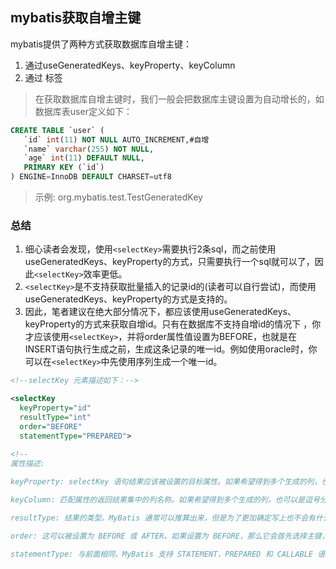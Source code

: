 ## mybatis获取自增主键

mybatis提供了两种方式获取数据库自增主键：

1. 通过useGeneratedKeys、keyProperty、keyColumn 
2. 通过<selectKey> 标签

>在获取数据库自增主键时，我们一般会把数据库主键设置为自动增长的，如数据库表user定义如下：

```sql
CREATE TABLE `user` (
   `id` int(11) NOT NULL AUTO_INCREMENT,#自增
   `name` varchar(255) NOT NULL,
   `age` int(11) DEFAULT NULL,
   PRIMARY KEY (`id`)
) ENGINE=InnoDB DEFAULT CHARSET=utf8
```

>示例: org.mybatis.test.TestGeneratedKey

### 总结

1. 细心读者会发现，使用`<selectKey>`需要执行2条sql，而之前使用useGeneratedKeys、keyProperty的方式，只需要执行一个sql就可以了，因此`<selectKey>`效率更低。
2. `<selectKey>`是不支持获取批量插入的记录id的(读者可以自行尝试)，而使用useGeneratedKeys、keyProperty的方式是支持的。
3. 因此，笔者建议在绝大部分情况下，都应该使用useGeneratedKeys、keyProperty的方式来获取自增id。只有在数据库不支持自增id的情况下 ，你才应该使用`<selectKey>`，并将order属性值设置为BEFORE，也就是在INSERT语句执行生成之前，生成这条记录的唯一id。例如使用oracle时，你可以在`<selectKey>`中先使用序列生成一个唯一id。

```xml
<!--selectKey 元素描述如下：-->

<selectKey
  keyProperty="id"
  resultType="int"
  order="BEFORE"
  statementType="PREPARED">
  
<!--
属性描述:

keyProperty: selectKey 语句结果应该被设置的目标属性。如果希望得到多个生成的列，也可以是逗号分隔的属性名称列表。

keyColumn: 匹配属性的返回结果集中的列名称。如果希望得到多个生成的列，也可以是逗号分隔的属性名称列表。

resultType: 结果的类型。MyBatis 通常可以推算出来，但是为了更加确定写上也不会有什么问题。MyBatis 允许任何简单类型用作主键的类型，包括字符串。如果希望作用于多个生成的列，则可以使用一个包含期望属性的 Object 或一个 Map。

order: 这可以被设置为 BEFORE 或 AFTER。如果设置为 BEFORE，那么它会首先选择主键，设置 keyProperty 然后执行插入语句。如果设置为 AFTER，那么先执行插入语句，然后是 selectKey 元素 - 这和像 Oracle 的数据库相似，在插入语句内部可能有嵌入索引调用。

statementType: 与前面相同，MyBatis 支持 STATEMENT，PREPARED 和 CALLABLE 语句的映射类型，分别代表 PreparedStatement 和 CallableStatement 类型。 -->
```
